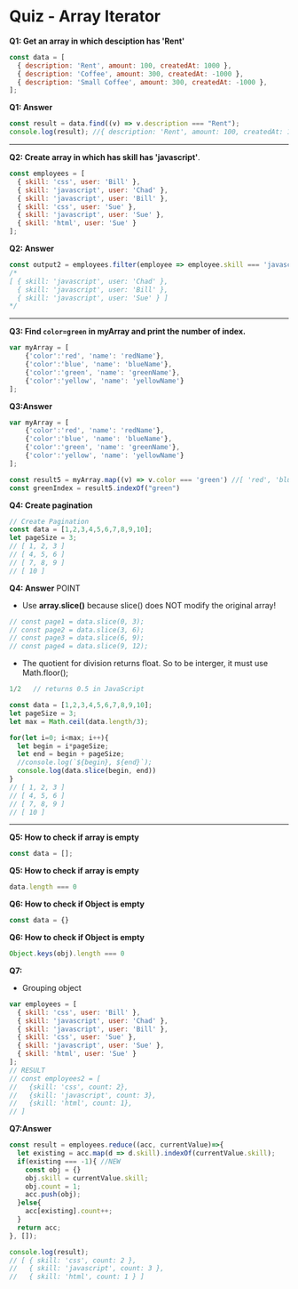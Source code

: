 # Quiz - Array Iterator

**Q1: Get an array in which desciption has 'Rent'**
```js
const data = [
  { description: 'Rent', amount: 100, createdAt: 1000 },
  { description: 'Coffee', amount: 300, createdAt: -1000 },
  { description: 'Small Coffee', amount: 300, createdAt: -1000 },
];
```

**Q1: Answer**
```js
const result = data.find((v) => v.description === "Rent");
console.log(result); //{ description: 'Rent', amount: 100, createdAt: 1000 }
```
<hr />


**Q2: Create array in which has skill has 'javascript'**.
```js
const employees = [
  { skill: 'css', user: 'Bill' },
  { skill: 'javascript', user: 'Chad' },
  { skill: 'javascript', user: 'Bill' },
  { skill: 'css', user: 'Sue' },
  { skill: 'javascript', user: 'Sue' },
  { skill: 'html', user: 'Sue' }
];
```

**Q2: Answer**
```js
const output2 = employees.filter(employee => employee.skill === 'javascript');
/*
[ { skill: 'javascript', user: 'Chad' },
  { skill: 'javascript', user: 'Bill' },
  { skill: 'javascript', user: 'Sue' } ]
*/ 
```
<hr />

**Q3: Find `color=green` in myArray and print the number of index.**
```js
var myArray = [
	{'color':'red', 'name': 'redName'},
	{'color':'blue', 'name': 'blueName'},
	{'color':'green', 'name': 'greenName'},
	{'color':'yellow', 'name': 'yellowName'}
];
```

**Q3:Answer**

```js
var myArray = [
	{'color':'red', 'name': 'redName'},
	{'color':'blue', 'name': 'blueName'},
	{'color':'green', 'name': 'greenName'},
	{'color':'yellow', 'name': 'yellowName'}
];

const result5 = myArray.map((v) => v.color === 'green') //[ 'red', 'blue', 'green', 'yellow' ]
const greenIndex = result5.indexOf("green")

```


**Q4: Create pagination**
```js
// Create Pagination
const data = [1,2,3,4,5,6,7,8,9,10];
let pageSize = 3;
// [ 1, 2, 3 ]
// [ 4, 5, 6 ]
// [ 7, 8, 9 ]
// [ 10 ]
```

**Q4: Answer**
POINT

- Use **array.slice()** because slice() does NOT modify the original array! 
```js
// const page1 = data.slice(0, 3);
// const page2 = data.slice(3, 6);
// const page3 = data.slice(6, 9);
// const page4 = data.slice(9, 12);
```


- The quotient for division returns float. So to be interger, it must use Math.floor();
```js
1/2   // returns 0.5 in JavaScript
```
 

```js
const data = [1,2,3,4,5,6,7,8,9,10];
let pageSize = 3;
let max = Math.ceil(data.length/3);

for(let i=0; i<max; i++){
  let begin = i*pageSize;
  let end = begin + pageSize;
  //console.log(`${begin}, ${end}`);
  console.log(data.slice(begin, end))
}
// [ 1, 2, 3 ]
// [ 4, 5, 6 ]
// [ 7, 8, 9 ]
// [ 10 ]
```
<hr />



**Q5: How to check if array is empty**
```js
const data = [];
```
**Q5: How to check if array is empty**
```js
data.length === 0
```

**Q6: How to check if Object is empty**
```js
const data = {}
```
**Q6: How to check if Object is empty**
```js
Object.keys(obj).length === 0
```


**Q7:**
- Grouping object
  
```js
var employees = [
  { skill: 'css', user: 'Bill' },
  { skill: 'javascript', user: 'Chad' },
  { skill: 'javascript', user: 'Bill' },
  { skill: 'css', user: 'Sue' },
  { skill: 'javascript', user: 'Sue' },
  { skill: 'html', user: 'Sue' }
];
// RESULT
// const employees2 = [
//   {skill: 'css', count: 2},
//   {skill: 'javascript', count: 3},
//   {skill: 'html', count: 1},
// ]
```

**Q7:Answer**
```js
const result = employees.reduce((acc, currentValue)=>{
  let existing = acc.map(d => d.skill).indexOf(currentValue.skill);
  if(existing === -1){ //NEW
    const obj = {}
    obj.skill = currentValue.skill;
    obj.count = 1;
    acc.push(obj);
  }else{
    acc[existing].count++;
  }
  return acc;
}, []);

console.log(result);
// [ { skill: 'css', count: 2 },
//   { skill: 'javascript', count: 3 },
//   { skill: 'html', count: 1 } ]
```

